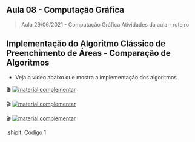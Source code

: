 ## Aula 08 - Computação Gráfica

> Aula 29/06/2021 - Computação Gráfica
> Atividades da aula - roteiro

## Implementação do Algoritmo Clássico de Preenchimento de Áreas - Comparação de Algoritmos

- Veja o vídeo abaixo que mostra a implementação dos algoritmos
 
🎬
[![material complementar](https://github.com/marcoswagner-commits/projetos_cg/blob/9a7a875a273c69f03b6048ea2138b963fd82fa7b/Capa_Aula8.png)](https://www.youtube.com/watch?v=z1UYtwvp6pE)

🎬
[![material complementar](https://github.com/marcoswagner-commits/projetos_cg/blob/9a7a875a273c69f03b6048ea2138b963fd82fa7b/Capa_Aula8.png)](https://www.youtube.com/watch?v=f86Fw8OHDHk)

🎬
[![material complementar](https://github.com/marcoswagner-commits/projetos_cg/blob/9a7a875a273c69f03b6048ea2138b963fd82fa7b/Capa_Aula8.png)](https://www.youtube.com/watch?v=dzdvA3lyvsw)



:shipit: Código 1
```



```
